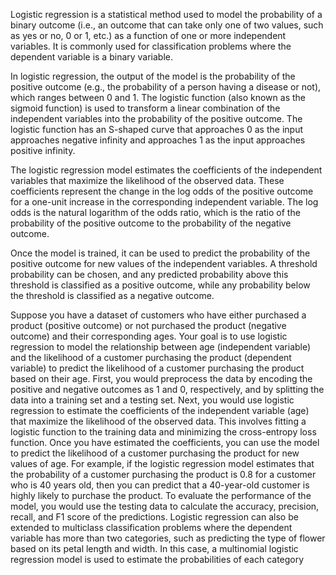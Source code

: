 Logistic regression is a statistical method used to model the probability of a binary outcome (i.e., an outcome that can take only one of two values, such as yes or no, 0 or 1, etc.) as a function of one or more independent variables. It is commonly used for classification problems where the dependent variable is a binary variable.

In logistic regression, the output of the model is the probability of the positive outcome (e.g., the probability of a person having a disease or not), which ranges between 0 and 1. The logistic function (also known as the sigmoid function) is used to transform a linear combination of the independent variables into the probability of the positive outcome. The logistic function has an S-shaped curve that approaches 0 as the input approaches negative infinity and approaches 1 as the input approaches positive infinity.

The logistic regression model estimates the coefficients of the independent variables that maximize the likelihood of the observed data. These coefficients represent the change in the log odds of the positive outcome for a one-unit increase in the corresponding independent variable. The log odds is the natural logarithm of the odds ratio, which is the ratio of the probability of the positive outcome to the probability of the negative outcome.

Once the model is trained, it can be used to predict the probability of the positive outcome for new values of the independent variables. A threshold probability can be chosen, and any predicted probability above this threshold is classified as a positive outcome, while any probability below the threshold is classified as a negative outcome.

Suppose you have a dataset of customers who have either purchased a product (positive outcome) or not purchased the product (negative outcome) and their corresponding ages. Your goal is to use logistic regression to model the relationship between age (independent variable) and the likelihood of a customer purchasing the product (dependent variable) to predict the likelihood of a customer purchasing the product based on their age.
First, you would preprocess the data by encoding the positive and negative outcomes as 1 and 0, respectively, and by splitting the data into a training set and a testing set.
Next, you would use logistic regression to estimate the coefficients of the independent variable (age) that maximize the likelihood of the observed data. This involves fitting a logistic function to the training data and minimizing the cross-entropy loss function.
Once you have estimated the coefficients, you can use the model to predict the likelihood of a customer purchasing the product for new values of age. For example, if the logistic regression model estimates that the probability of a customer purchasing the product is 0.8 for a customer who is 40 years old, then you can predict that a 40-year-old customer is highly likely to purchase the product.
To evaluate the performance of the model, you would use the testing data to calculate the accuracy, precision, recall, and F1 score of the predictions.
Logistic regression can also be extended to multiclass classification problems where the dependent variable has more than two categories, such as predicting the type of flower based on its petal length and width. In this case, a multinomial logistic regression model is used to estimate the probabilities of each category
